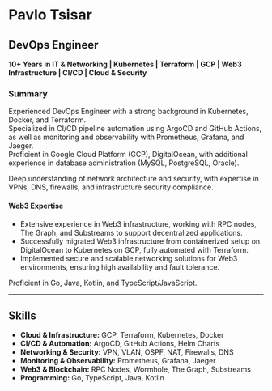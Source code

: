 # Pavlo Tsisar

## DevOps Engineer
**10+ Years in IT & Networking | Kubernetes | Terraform | GCP | Web3 Infrastructure | CI/CD | Cloud & Security**

### Summary
Experienced DevOps Engineer with a strong background in Kubernetes, Docker, and Terraform.  
Specialized in CI/CD pipeline automation using ArgoCD and GitHub Actions, as well as monitoring and observability with Prometheus, Grafana, and Jaeger.  
Proficient in Google Cloud Platform (GCP), DigitalOcean, with additional experience in database administration (MySQL, PostgreSQL, Oracle).

Deep understanding of network architecture and security, with expertise in VPNs, DNS, firewalls, and infrastructure security compliance.

#### Web3 Expertise
- Extensive experience in Web3 infrastructure, working with RPC nodes, The Graph, and Substreams to support decentralized applications.
- Successfully migrated Web3 infrastructure from containerized setup on DigitalOcean to Kubernetes on GCP, fully automated with Terraform.
- Implemented secure and scalable networking solutions for Web3 environments, ensuring high availability and fault tolerance.

Proficient in Go, Java, Kotlin, and TypeScript/JavaScript.

---

## Skills

- **Cloud & Infrastructure:** GCP, Terraform, Kubernetes, Docker
- **CI/CD & Automation:** ArgoCD, GitHub Actions, Helm Charts
- **Networking & Security:** VPN, VLAN, OSPF, NAT, Firewalls, DNS
- **Monitoring & Observability:** Prometheus, Grafana, Jaeger
- **Web3 & Blockchain:** RPC Nodes, Wormhole, The Graph, Substreams
- **Programming:** Go, TypeScript, Java, Kotlin

